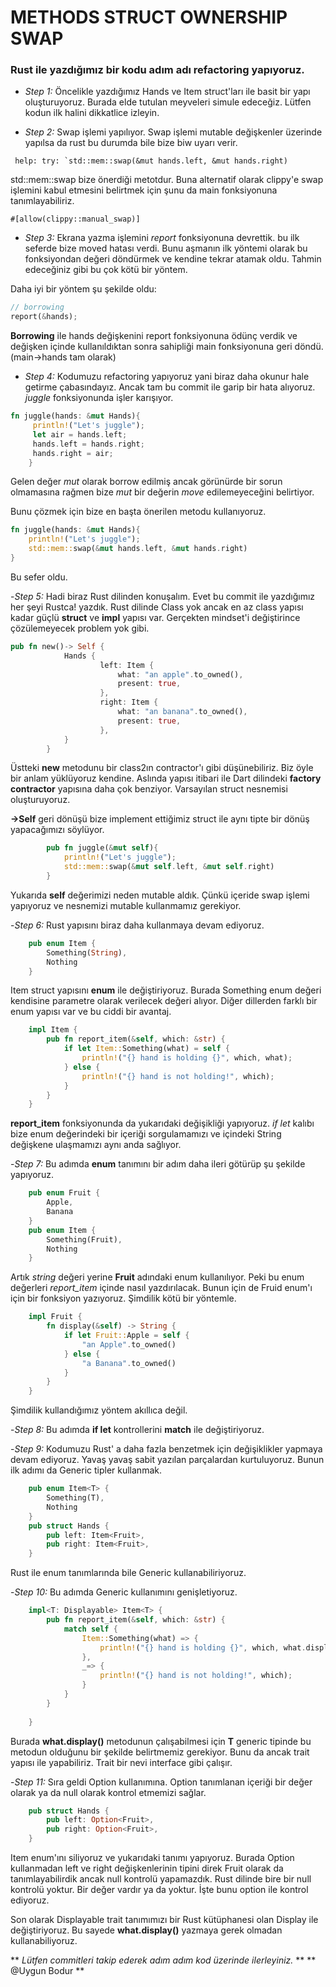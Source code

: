 # METHODS STRUCT OWNERSHIP SWAP
### Rust ile yazdığımız bir kodu adım adı refactoring yapıyoruz.

- *Step 1:* Öncelikle yazdığımız Hands ve Item struct'ları ile basit bir yapı oluşturuyoruz. 
Burada elde tutulan meyveleri simule edeceğiz. Lütfen kodun ilk halini dikkatlice izleyin.

- *Step 2:* Swap işlemi yapılıyor. Swap işlemi mutable değişkenler üzerinde yapılsa da rust 
bu durumda bile bize biw uyarı verir.
```
 help: try: `std::mem::swap(&mut hands.left, &mut hands.right)
```

std::mem::swap bize önerdiği metotdur. Buna alternatif olarak clippy'e swap işlemini
kabul etmesini belirtmek için şunu da main fonksiyonuna tanımlayabiliriz.

```
#[allow(clippy::manual_swap)]
```

- *Step 3:* Ekrana yazma işlemini _report_ fonksiyonuna devrettik. bu ilk seferde bize moved 
hatası verdi. Bunu aşmanın ilk yöntemi olarak bu fonksiyondan değeri döndürmek ve kendine tekrar 
atamak oldu. Tahmin edeceğiniz gibi bu çok kötü bir yöntem.

Daha iyi bir yöntem şu şekilde oldu:

``` rust
// borrowing
report(&hands);
```
**Borrowing** ile hands değişkenini report fonksiyonuna ödünç verdik ve değişken içinde
kullanıldıktan sonra sahipliği main fonksiyonuna geri döndü. (main->hands tam olarak)

- *Step 4:* Kodumuzu refactoring yapıyoruz yani biraz daha okunur hale getirme çabasındayız.
Ancak tam bu commit ile garip bir hata alıyoruz. _juggle_ fonksiyonunda işler karışıyor.
``` rust
fn juggle(hands: &mut Hands){                                                                                   │   35 ``` rust
     println!("Let's juggle");                                                                                   │   36
     let air = hands.left;                                                                                       │   37
     hands.left = hands.right;                                                                                   │   38 ```
     hands.right = air;                                                                                          │~
    }
```
Gelen değer _mut_ olarak borrow edilmiş ancak görünürde bir sorun olmamasına rağmen 
bize _mut_ bir değerin _move_ edilemeyeceğini belirtiyor. 

Bunu çözmek için bize en başta önerilen metodu kullanıyoruz.

``` rust
fn juggle(hands: &mut Hands){
    println!("Let's juggle");
    std::mem::swap(&mut hands.left, &mut hands.right)
}
```
Bu sefer oldu.

-*Step 5:* Hadi biraz Rust dilinden konuşalım. Evet bu commit ile yazdığımız her şeyi 
Rustca! yazdık. Rust dilinde Class yok ancak en az class yapısı kadar güçlü
**struct** ve **impl** yapısı var. Gerçekten mindset'i değiştirince çözülemeyecek
problem yok gibi.

```rust
pub fn new()-> Self {
            Hands {
                    left: Item {
                        what: "an apple".to_owned(),
                        present: true,
                    },
                    right: Item {
                        what: "an banana".to_owned(),
                        present: true,
                    },
            }
        }

```
Üstteki **new** metodunu bir class2ın contractor'ı gibi düşünebiliriz.
Biz öyle bir anlam yüklüyoruz kendine. Aslında yapısı itibari ile Dart dilindeki
**factory contractor** yapısına daha çok benziyor. Varsayılan struct nesnemisi oluşturuyoruz.

**->Self** geri dönüşü bize implement ettiğimiz struct ile aynı tipte bir dönüş yapacağımızı söylüyor.


```rust
        pub fn juggle(&mut self){
            println!("Let's juggle");
            std::mem::swap(&mut self.left, &mut self.right)
        }
```
Yukarıda **self** değerimizi neden mutable aldık. Çünkü içeride swap işlemi yapıyoruz ve 
nesnemizi mutable kullanmamız gerekiyor.


-*Step 6:* Rust yapısını biraz daha kullanmaya devam ediyoruz.
``` rust
    pub enum Item {
        Something(String),
        Nothing
    }
```
Item struct yapısını **enum** ile değiştiriyoruz. Burada Something enum değeri kendisine parametre 
olarak verilecek değeri alıyor. Diğer dillerden farklı bir enum yapısı var ve bu ciddi bir avantaj.

```rust
    impl Item {
        pub fn report_item(&self, which: &str) {
            if let Item::Something(what) = self {
                println!("{} hand is holding {}", which, what);
            } else {
                println!("{} hand is not holding!", which);
            }
        }
    }
```
**report_item** fonksiyonunda da yukarıdaki değişikliği yapıyoruz. _if let_ kalıbı
bize enum değerindeki bir içeriği sorgulamamızı ve içindeki String değişkene ulaşmamızı aynı anda sağlıyor.

-*Step 7:* Bu adımda **enum** tanımını bir adım daha ileri götürüp şu şekilde yapıyoruz.

```rust
    pub enum Fruit {
        Apple,
        Banana
    }
    pub enum Item {
        Something(Fruit),
        Nothing
    }
```
Artık _string_ değeri yerine **Fruit** adındaki enum kullanılıyor.
Peki bu enum değerleri _report_item_ içinde nasıl yazdırılacak. Bunun için de
Fruid enum'ı için bir fonksiyon yazıyoruz. Şimdilik kötü bir yöntemle.

```rust
    impl Fruit {
        fn display(&self) -> String {
            if let Fruit::Apple = self {
                "an Apple".to_owned()
            } else {
                "a Banana".to_owned()
            }
        }
    }

```
Şimdilik kullandığımız yöntem akıllıca değil.

-*Step 8:* Bu adımda **if let** kontrollerini **match** ile değiştiriyoruz.

-*Step 9:* Kodumuzu Rust' a daha fazla benzetmek için değişiklikler yapmaya devam ediyoruz.
Yavaş yavaş sabit yazılan parçalardan kurtuluyoruz. Bunun ilk adımı da Generic tipler kullanmak.

```rust
    pub enum Item<T> {
        Something(T),
        Nothing
    }
    pub struct Hands {
        pub left: Item<Fruit>,
        pub right: Item<Fruit>,
    }
```

Rust ile enum tanımlarında bile Generic kullanabiliriyoruz.

-*Step 10:* Bu adımda Generic kullanımını genişletiyoruz.
```rust
    impl<T: Displayable> Item<T> {
        pub fn report_item(&self, which: &str) {
            match self {
                Item::Something(what) => {
                    println!("{} hand is holding {}", which, what.display());
                },
                _=> {
                    println!("{} hand is not holding!", which);
                }
            }
        }
        
    }
```

Burada **what.display()** metodunun çalışabilmesi için **T** generic tipinde bu metodun olduğunu
bir şekilde belirtmemiz gerekiyor. Bunu da ancak trait yapısı ile yapabiliriz.
Trait bir nevi interface gibi çalışır.

-*Step 11:* Sıra geldi Option kullanımına. Option tanımlanan içeriği bir değer olarak ya da
null olarak kontrol etmemizi sağlar.

```rust
    pub struct Hands {
        pub left: Option<Fruit>,
        pub right: Option<Fruit>,
    }
```

Item enum'ını siliyoruz ve yukarıdaki tanımı yapıyoruz. Burada Option kullanmadan left ve right
değişkenlerinin tipini direk Fruit olarak da tanımlayabilirdik ancak null kontrolü yapamazdık.
Rust dilinde bire bir null kontrolü yoktur. Bir değer vardır ya da yoktur. İşte bunu option ile 
kontrol ediyoruz.

Son olarak Displayable trait tanımımızı bir Rust kütüphanesi olan Display ile değiştiriyoruz.
Bu sayede **what.display()** yazmaya gerek olmadan kullanabiliyoruz.




** _Lütfen commitleri takip ederek adım adım kod üzerinde ilerleyiniz._ **
** @Uygun Bodur **
